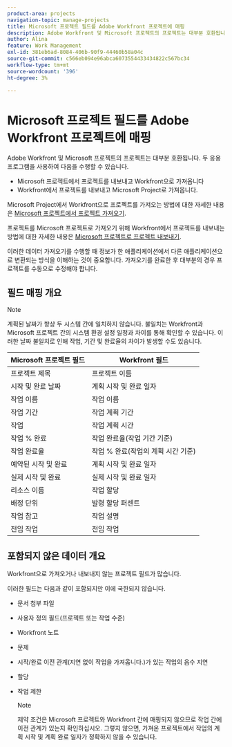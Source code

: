 ```yaml
---
product-area: projects
navigation-topic: manage-projects
title: Microsoft 프로젝트 필드를 Adobe Workfront 프로젝트에 매핑
description: Adobe Workfront 및 Microsoft 프로젝트의 프로젝트는 대부분 호환됩니다. 이 문서에서는 두 응용 프로그램의 가장 일반적인 프로젝트 필드가 서로 매핑되는 방식을 설명합니다.
author: Alina
feature: Work Management
exl-id: 381eb6ad-8084-406b-90f9-44460b58a04c
source-git-commit: c566eb094e96abca6073554433434822c567bc34
workflow-type: tm+mt
source-wordcount: '396'
ht-degree: 3%

---
```


# Microsoft 프로젝트 필드를 Adobe Workfront 프로젝트에 매핑

Adobe Workfront 및 Microsoft 프로젝트의 프로젝트는 대부분 호환됩니다. 두 응용 프로그램을 사용하여 다음을 수행할 수 있습니다.

* Microsoft 프로젝트에서 프로젝트를 내보내고 Workfront으로 가져옵니다
* Workfront에서 프로젝트를 내보내고 Microsoft Project로 가져옵니다. 

Microsoft Project에서 Workfront으로 프로젝트를 가져오는 방법에 대한 자세한 내용은 [Microsoft 프로젝트에서 프로젝트 가져오기](../../../manage-work/projects/create-projects/import-project-from-ms-project.md).

프로젝트를 Microsoft 프로젝트로 가져오기 위해 Workfront에서 프로젝트를 내보내는 방법에 대한 자세한 내용은 [Microsoft 프로젝트로 프로젝트 내보내기](../../../manage-work/projects/manage-projects/export-project-to-ms-project.md).

이러한 데이터 가져오기를 수행할 때 정보가 한 애플리케이션에서 다른 애플리케이션으로 변환되는 방식을 이해하는 것이 중요합니다. 가져오기를 완료한 후 대부분의 경우 프로젝트를 수동으로 수정해야 합니다. 

## 필드 매핑 개요

>[!NOTE]
>
>계획된 날짜가 항상 두 시스템 간에 일치하지 않습니다. 불일치는 Workfront과 Microsoft 프로젝트 간의 시스템 환경 설정 일정과 차이를 통해 확인할 수 있습니다. 이러한 날짜 불일치로 인해 작업, 기간 및 완료율의 차이가 발생할 수도 있습니다.

| **Microsoft 프로젝트 필드** | **Workfront 필드** |
|---|---|
| 프로젝트 제목 | 프로젝트 이름 |
| 시작 및 완료 날짜 | 계획 시작 및 완료 일자 |
| 작업 이름 | 작업 이름 |
| 작업 기간 | 작업 계획 기간 |
| 작업 | 작업 계획 시간 |
| 작업 % 완료 | 작업 완료율(작업 기간 기준) |
| 작업 완료율 | 작업 % 완료(작업의 계획 시간 기준) |
| 예약된 시작 및 완료 | 계획 시작 및 완료 일자 |
| 실제 시작 및 완료 | 실제 시작 및 완료 일자 |
| 리소스 이름 | 작업 할당 |
| 배정 단위 | 발령 할당 퍼센트 |
| 작업 참고 | 작업 설명 |
| 전임 작업 | 전임 작업 |

## 포함되지 않은 데이터 개요

Workfront으로 가져오거나 내보내지 않는 프로젝트 필드가 많습니다.

이러한 필드는 다음과 같이 포함되지만 이에 국한되지 않습니다.

* 문서 첨부 파일
* 사용자 정의 필드(프로젝트 또는 작업 수준)
* Workfront 노트
* 문제
* 시작/완료 이전 관계(지연 없이 작업을 가져옵니다.)가 있는 작업의 음수 지연
* 할당
* 작업 제한

   >[!NOTE]
   제약 조건은 Microsoft 프로젝트와 Workfront 간에 매핑되지 않으므로 작업 간에 이전 관계가 있는지 확인하십시오. 그렇지 않으면, 가져온 프로젝트에서 작업의 계획 시작 및 계획 완료 일자가 정확하지 않을 수 있습니다. 
